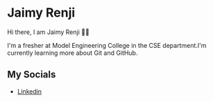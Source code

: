 # Jaimy Renji
Hi there, I am Jaimy Renji 🙋‍♂️

I'm a fresher at Model Engineering College in the CSE department.I'm currently learning more about Git and GitHub.

## My Socials
- [Linkedin](https://www.linkedin.com/in/jaimy-renji-9361751b7)
